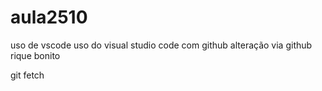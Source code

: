 # aula2510
uso de vscode
uso do visual studio code com github
alteração via github
rique bonito

git fetch
